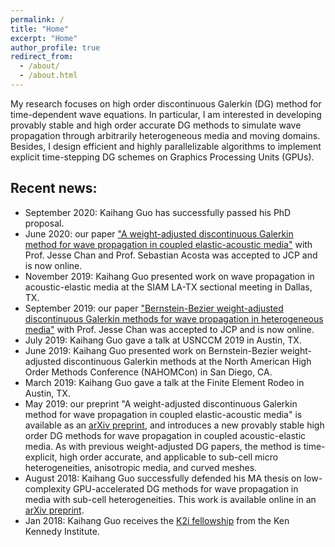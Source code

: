 ```yaml
---
permalink: /
title: "Home"
excerpt: "Home"
author_profile: true
redirect_from: 
  - /about/
  - /about.html
---
```


My research focuses on high order discontinuous Galerkin (DG) method for time-dependent wave equations. In particular, I am interested in developing provably stable and high order accurate DG methods to simulate wave propagation through arbitrarily heterogeneous media and moving domains. Besides, I design efficient and highly parallelizable algorithms to implement explicit time-stepping DG schemes on Graphics Processing Units (GPUs).

## Recent news:

* September 2020: Kaihang Guo has successfully passed his PhD proposal.
* June 2020: our paper ["A weight-adjusted discontinuous Galerkin method for wave propagation in coupled elastic-acoustic media"](https://www.sciencedirect.com/science/article/pii/S002199912030406X) with Prof. Jesse Chan and Prof. Sebastian Acosta was accepted to JCP and is now online.
* November 2019: Kaihang Guo presented work on wave propagation in acoustic-elastic media at the SIAM LA-TX sectional meeting in Dallas, TX.
* September 2019: our paper ["Bernstein-Bezier weight-adjusted discontinuous Galerkin methods for wave propagation in heterogeneous media"](https://www.sciencedirect.com/science/article/pii/S002199911930676X) with Prof. Jesse Chan was accepted to JCP and is now online.
* July 2019: Kaihang Guo gave a talk at USNCCM 2019 in Austin, TX.
* June 2019: Kaihang Guo presented work on Bernstein-Bezier weight-adjusted discontinuous Galerkin methods at the North American High Order Methods Conference (NAHOMCon) in San Diego, CA.
* March 2019: Kaihang Guo gave a talk at the Finite Element Rodeo in Austin, TX.
* May 2019: our preprint "A weight-adjusted discontinuous Galerkin method for wave propagation in coupled elastic-acoustic media" is available as an [arXiv preprint](https://arxiv.org/abs/1905.09145), and introduces a new provably stable high order DG methods for wave propagation in coupled acoustic-elastic media. As with previous weight-adjusted DG papers, the method is time-explicit, high order accurate, and applicable to sub-cell micro heterogeneities, anisotropic media, and curved meshes.
* August 2018: Kaihang Guo successfully defended his MA thesis on low-complexity GPU-accelerated DG methods for wave propagation in media with sub-cell heterogeneities. This work is available online in an [arXiv preprint](https://arxiv.org/abs/1808.08645).
* Jan 2018: Kaihang Guo receives the [K2i fellowship](https://caamweb.rice.edu/news/k2i-fellowships-2017) from the Ken Kennedy Institute.
